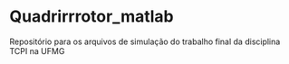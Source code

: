# Quadrirrrotor_matlab
Repositório para os arquivos de simulação do trabalho final da disciplina TCPI na UFMG
